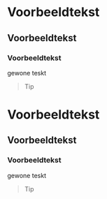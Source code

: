 # Voorbeeldtekst
## Voorbeeldtekst
### Voorbeeldtekst
gewone teskt
> Tip

# Voorbeeldtekst
## Voorbeeldtekst
### Voorbeeldtekst
gewone teskt
> Tip
